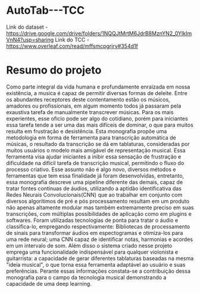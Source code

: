 # AutoTab---TCC
Link do dataset - https://drive.google.com/drive/folders/1NQQJtMrtM6JdrB8MznYN2_0YIkImVnN4?usp=sharing
Link do TCC - https://www.overleaf.com/read/mffsmcpgrjry#354d1f

# Resumo do projeto
Como parte integral da vida humana e profundamente enraizada em nossa existência, a musica é capaz de permitir diversas formas de deleite. Entre os abundantes receptores deste contentamento estão os músicos, amadores ou profissionais, em algum momento todos já passaram pela exaustiva tarefa de manualmente transcrever músicas. Para os mais experientes, esse oficio pode ser algo do cotidiano, porém para iniciantes essa tarefa tende a ser uma das mais difíceis de dominar, o que para muitos resulta em frustração e desistência.
Esta monografia propõe uma metodologia em forma de ferramenta para transcrição automática de músicas, o resultado da transcrição se dá em tablaturas, consideradas por muitos usuários o modelo mais amigável de representação musical. Essa ferramenta visa ajudar iniciantes a inibir essa sensação de frustração e dificuldade na difícil tarefa de transcrição musical, permitindo o fluxo do processo criativo.
Esse assunto não é algo novo, diversos métodos e ferramentas que tem essa finalidade já foram desenvolvidas, entretanto, essa monografia descreve uma pipeline diferente das demais, capaz de tratar fontes contínuas de áudios, utilizando a aptidão identificativa das Redes Neurais Convolucionais(CNN) que ao trabalhar em conjunto com diversos algorítimos de pré e pós processamento resultam em um produto não apenas altamente modular mas também extremamente preciso em suas transcrições, com múltiplas possibilidades de aplicação como em plugins e softwares. Foram utilizadas tecnologias de ponta para tratar o áudio e classifica-lo, empregando respectivamente: Bibliotecas de processamento de sinais para transformar áudios em espectogramas e otimiza-los para uma rede neural; uma CNN capaz de identificar notas, harmonias e acordes em um intervalo de som. Além disso o sistema criado nesse projeto emprega uma funcionalidade indispensável para qualquer violonista e guitarrista: a capacidade de gerar diferentes tablaturas baseadas na mesma "ideia musical", o que torna essa ferramenta adaptável ao usuário e suas preferências. 
Perante essas informações constata-se a contribuição dessa monografia para o campo da tecnologia musical demonstrando a capacidade de uma deep learning.
